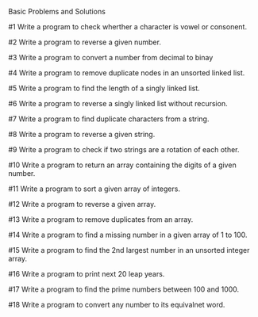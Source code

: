 Basic Problems and Solutions

#1 Write a program to check wherther a character is vowel or consonent.

#2 Write a program to reverse a given number.

#3 Write a program to convert a number from decimal to binay

#4 Write a program to remove duplicate nodes in an unsorted linked list.

#5 Write a program to find the length of a singly linked list.

#6 Write a program to reverse a singly linked list without recursion.

#7 Write a program to find duplicate characters from a string.

#8 Write a program to reverse a given string.

#9 Write a program to check if two strings are a rotation of each other.

#10 Write a program to return an array containing the digits of a given number.

#11 Write a program to sort a given array of integers.

#12 Write a program to reverse a given array.

#13 Write a program to remove duplicates from an array.

#14 Write a program to find a missing number in a given array of 1 to 100.

#15 Write a program to find the 2nd largest number in an unsorted integer array.

#16 Write a program to print next 20 leap years.

#17 Write a program to find the prime numbers between 100 and 1000.

#18 Write a program to convert any number to its equivalnet word.

